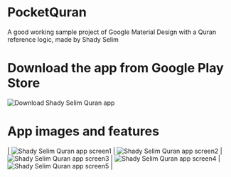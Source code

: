 # PocketQuran
A good working sample project of Google Material Design with a Quran reference logic, made by Shady Selim

# Download the app from Google Play Store
![Download Shady Selim Quran app](media/download_Shady_Selim_quran_app.png?raw=true "Download Shady Selim Quran app")

# App images and features
| ![Shady Selim Quran app screen1](media/device-home-mobile01.png?raw=true "Shady Selim Quran app screen1") | ![Shady Selim Quran app screen2](media/device-fab-mobile01.png?raw=true "Shady Selim Quran app screen2")
| ![Shady Selim Quran app screen3](media/device-inside01.png?raw=true "Shady Selim Quran app screen3") | ![Shady Selim Quran app screen4](media/device-menu-mobile01.png?raw=true "Shady Selim Quran app screen4")
| ![Shady Selim Quran app screen5](media/device-screen2.png?raw=true "Shady Selim Quran app screen5") |